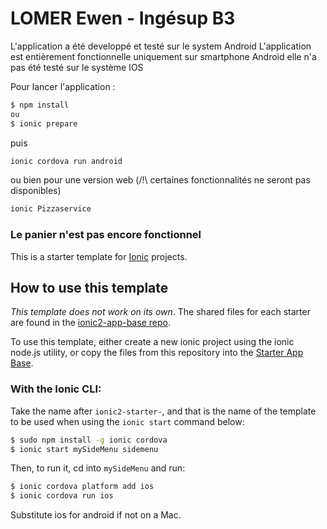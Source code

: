 # LOMER Ewen - Ingésup B3

L'application a été developpé et testé sur le system Android
L'application est entièrement fonctionnelle uniquement sur smartphone Android elle n'a pas été testé sur le système IOS

Pour lancer l'application :

```bash
$ npm install
ou
$ ionic prepare
```

puis

```bash
ionic cordova run android
```

ou bien pour une version web (/!\ certaines fonctionnalités ne seront pas disponibles)

```bash
ionic Pizzaservice
```

### Le panier n'est pas encore fonctionnel



This is a starter template for [Ionic](http://ionicframework.com/docs/) projects.

## How to use this template

*This template does not work on its own*. The shared files for each starter are found in the [ionic2-app-base repo](https://github.com/ionic-team/ionic2-app-base).

To use this template, either create a new ionic project using the ionic node.js utility, or copy the files from this repository into the [Starter App Base](https://github.com/ionic-team/ionic2-app-base).

### With the Ionic CLI:

Take the name after `ionic2-starter-`, and that is the name of the template to be used when using the `ionic start` command below:

```bash
$ sudo npm install -g ionic cordova
$ ionic start mySideMenu sidemenu
```

Then, to run it, cd into `mySideMenu` and run:

```bash
$ ionic cordova platform add ios
$ ionic cordova run ios
```

Substitute ios for android if not on a Mac.
